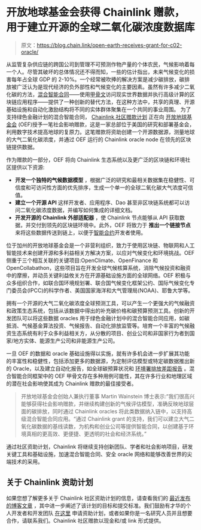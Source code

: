 # 开放地球基金会获得 Chainlink 赠款，用于建立开源的全球二氧化碳浓度数据库

> 原文：<https://blog.chain.link/open-earth-receives-grant-for-c02-oracle/>

从监管复杂供应链的跨国公司到管理不可预测作物产量的个体农民，气候影响着每一个人。尽管其破坏的总体情况还不得而知，一些[](https://www.bu.edu/eci/files/2019/06/The_Economics_of_Global_Climate_Change.pdf)的估计指出，未来气候变化的损害每年占全球 GDP 的 2-10%。一个经常被吹捧的解决方案是减少碳排放，碳排放被广泛认为是现代经济的负外部性和气候变化的主要因素。虽然有许多减少二氧化碳的方法，[混合智能合同](https://blog.chain.link/hybrid-smart-contracts-explained/)——使用[甲骨文](https://chain.link/education/blockchain-oracles)访问现实世界数据并执行高级计算的区块链应用程序——提供了一种创新的替代方法，在这种方法中，共享的真理、开源基础设施和自动化激励结构将不同的实体群体聚集在一个共同的事业周围。    为了支持绿色金融计划的混合智能合同， [Chainlink 社区赠款计划](https://blog.chain.link/introducing-the-chainlink-community-grant-program/) 正在向 [开放地球基金会](https://openearth.org/) (OEF)授予一笔社会影响赠款，这是一家总部位于美国的研究和部署基金会，利用数字技术提高地球的复原力。这笔赠款将资助创建一个开源数据源，测量地球的大气二氧化碳浓度，并通过 OEF 运行的 Chainlink oracle node 在领先的区块链提供数据。

作为赠款的一部分，OEF 将向 Chainlink 生态系统以及更广泛的区块链和环境社区提供以下资源:

*   **开发一个独特的气候数据模型** ，根据广泛的研究和最相关数据集在稳健性、可信度和可访问性方面的优先排序，生成一个单一的全球二氧化碳大气浓度可信值。
*   **建立一个开源 API** 这样开发者、应用程序、Dao 甚至非区块链系统都可以访问二氧化碳浓度数据，并编写如何集成的详细文档。
*   **开发开源的 Chainlink 外部适配器** ，使 Chainlink 节点能够从 API 获取数据，并交付到领先的区块链环境中。此外，OEF 将致力于 **推出一个链接节点** 来将这些数据传送到链上，以便于[智能合约](https://chain.link/education/smart-contracts)开发者使用。

位于加州的开放地球基金会是一个非营利组织，致力于使用区块链、物联网和人工智能技术来创建开源和多利益相关方解决方案，以应对气候变化和环境挑战。OEF 侧重于三个相互关联的关键项目:OpenClimate、OpenFinance 和 OpenCollabathon，这些项目旨在开发全球气候核算系统，消除气候投资和融资中的摩擦，并动员关键利益攸关方在开源基础设施方面的全球网络。OEF 积极与众多组织合作，如联合国环境规划署、联合国气候变化框架公约、国际气候变化专门委员会(IPCC)的科学作者、美国国家海洋和大气管理局(NOAA)、耶鲁大学等。

拥有一个开源的大气二氧化碳浓度全球预测工具，可以产生一个更强大的气候融资和政策生态系统，包括从该数据中得出的补充碳价格和碳预算预测工具。创新的开发团队可以将这些数据 oracles 用于绿色金融计划中的混合智能合同应用，如碳抵消、气候基金算法投资、气候报告、自动化排放监管等。培育一个丰富的气候融资生态系统有利于众多利益相关方，从分散的项目、创业公司和非国家行为者到国家/地方实体、能源生产公司和非能源生产公司。

一旦 OEF 的数据和 oracle 基础设施得以实施，就有许多机会进一步扩展其功能的丰富性和稳健性，包括添加更多的数据源，为定制评估模型或特定碳数据推出新的 Oracle，以及建立自动化报告，如全球碳预算状况和 [环境署排放差距报告](https://www.unep.org/emissions-gap-report-2020) 。混合智能合同框架中的 OEF 甲骨文存在多种用例可能性，其在许多行业和地理区域的潜在社会影响使其成为 Chainlink 赠款的最佳接受者。

> 开放地球基金会创始人兼执行董事 Martin Wainstein 博士表示:“我们很高兴能够获得社会影响赠款，并继续构建创新的气候评估模型，准确反映地球层面的碳排放，同时通过 Chainlink oracles 将此类数据纳入链中，以支持高级混合智能合同应用。“通过 Chainlink grant 的支持，我们可以建立大气二氧化碳数据的基线读数，为机构和创业公司等提供智能合同，以创建基于环境真相的更高效、更便捷、更透明的社会和经济系统。”

通过社区资助计划，Chainlink 将继续支持创新团队、学者和社会影响项目，研发关键工具和基础设施，加速混合智能合同、安全 oracle 网络和能够改善世界的尖端技术的采用。

## 关于 Chainlink 资助计划

如果您想了解更多关于 Chainlink 社区资助计划的信息，请查看我们的 [最近发布的博客文章](https://blog.chain.link/introducing-the-chainlink-community-grant-program/) ，其中进一步阐述了该计划的目标和提交标准。我们鼓励有才华的个人开发者和开发团队 [在这里](https://chainlinkgrants.typeform.com/to/efEbsq) 申请资助计划，或者如果你是一名研究人员并且想要合作，请联系我们。Chainlink 社区赠款以现金和/或 link 形式提供。